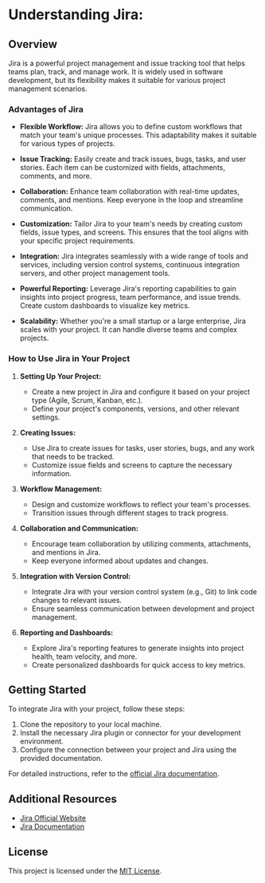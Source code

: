 # Understanding Jira:

## Overview


Jira is a powerful project management and issue tracking tool that helps teams plan, track, and manage work. It is widely used in software development, but its flexibility makes it suitable for various project management scenarios.

### Advantages of Jira

- **Flexible Workflow:** Jira allows you to define custom workflows that match your team's unique processes. This adaptability makes it suitable for various types of projects.

- **Issue Tracking:** Easily create and track issues, bugs, tasks, and user stories. Each item can be customized with fields, attachments, comments, and more.

- **Collaboration:** Enhance team collaboration with real-time updates, comments, and mentions. Keep everyone in the loop and streamline communication.

- **Customization:** Tailor Jira to your team's needs by creating custom fields, issue types, and screens. This ensures that the tool aligns with your specific project requirements.

- **Integration:** Jira integrates seamlessly with a wide range of tools and services, including version control systems, continuous integration servers, and other project management tools.

- **Powerful Reporting:** Leverage Jira's reporting capabilities to gain insights into project progress, team performance, and issue trends. Create custom dashboards to visualize key metrics.

- **Scalability:** Whether you're a small startup or a large enterprise, Jira scales with your project. It can handle diverse teams and complex projects.

### How to Use Jira in Your Project

1. **Setting Up Your Project:**
    - Create a new project in Jira and configure it based on your project type (Agile, Scrum, Kanban, etc.).
    - Define your project's components, versions, and other relevant settings.

2. **Creating Issues:**
    - Use Jira to create issues for tasks, user stories, bugs, and any work that needs to be tracked.
    - Customize issue fields and screens to capture the necessary information.

3. **Workflow Management:**
    - Design and customize workflows to reflect your team's processes.
    - Transition issues through different stages to track progress.

4. **Collaboration and Communication:**
    - Encourage team collaboration by utilizing comments, attachments, and mentions in Jira.
    - Keep everyone informed about updates and changes.

5. **Integration with Version Control:**
    - Integrate Jira with your version control system (e.g., Git) to link code changes to relevant issues.
    - Ensure seamless communication between development and project management.

6. **Reporting and Dashboards:**
    - Explore Jira's reporting features to generate insights into project health, team velocity, and more.
    - Create personalized dashboards for quick access to key metrics.

## Getting Started

To integrate Jira with your project, follow these steps:

1. Clone the repository to your local machine.
2. Install the necessary Jira plugin or connector for your development environment.
3. Configure the connection between your project and Jira using the provided documentation.

For detailed instructions, refer to the [official Jira documentation](https://www.atlassian.com/software/jira/documentation).

## Additional Resources

- [Jira Official Website](https://www.atlassian.com/software/jira)
- [Jira Documentation](https://www.atlassian.com/software/jira/documentation)

## License

This project is licensed under the [MIT License](LICENSE).
